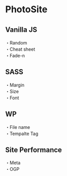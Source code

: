 # PhotoSite  

## Vanilla JS　　
・Random  
・Cheat sheet  
・Fade-n


## SASS  
・Margin  
・Size  
・Font  

## WP  
・File name  
・Tempalte Tag  


## Site Performance
・Meta  
・OGP
